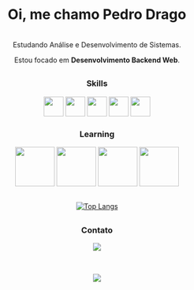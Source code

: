 
<div align='center'>


<p>

# Oi, me chamo Pedro Drago
<br/>
Estudando Análise e Desenvolvimento de Sistemas.
<br/>

Estou focado em **Desenvolvimento Backend Web**.


<div>

##

</div>
<h3>Skills</h3>
<div>
<img height="40" src="https://cdn.jsdelivr.net/gh/devicons/devicon/icons/ruby/ruby-original.svg" />
<img height="40" src="https://cdn.jsdelivr.net/gh/devicons/devicon/icons/html5/html5-original.svg" />
<img height="40" src="https://cdn.jsdelivr.net/gh/devicons/devicon/icons/css3/css3-original.svg" />
<img height="40" src="https://cdn.jsdelivr.net/gh/devicons/devicon/icons/javascript/javascript-original.svg" />
<img height="40" src="https://cdn.jsdelivr.net/gh/devicons/devicon/icons/python/python-original.svg" />
</div>

<div>

<div>
<h3>Learning</h3>


<img height=80 src="https://cdn.jsdelivr.net/gh/devicons/devicon/icons/sqlite/sqlite-original.svg" />         
<img height=80 src="https://cdn.jsdelivr.net/gh/devicons/devicon/icons/rails/rails-original-wordmark.svg" />
<img height=80 src="https://cdn.jsdelivr.net/gh/devicons/devicon/icons/postgresql/postgresql-original.svg" />          
<img height=80 src="https://cdn.jsdelivr.net/gh/devicons/devicon/icons/heroku/heroku-plain.svg" />
          
          
                    
          
</div>

##

[![Top Langs](https://github-readme-stats.vercel.app/api/top-langs/?username=PedroDrago&layout=compact&theme=dark)](https://github.com/anuraghazra/github-readme-stats)          
##

</div>
  <h3>Contato</h3>
<div>
  <a href="https://www.linkedin.com/in/pedro-drago/"><img src="https://img.shields.io/badge/LinkedIn-0077B5?style=for-the-badge&logo=linkedin&logoColor=white"/>
</div>
          



</p>

##

<br>
<a href="https://pedrodrago.github.io/Portfolio/"><img src="https://img.shields.io/badge/Portfolio-orange?style=for-the-badge&logo=accenture"/>

</div>



